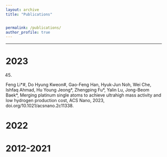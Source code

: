 ```yaml
---
layout: archive
title: "Publications"


permalink: /publications/
author_profile: true
---
```

--------------------

2023
======
45.
Feng Li*#, Do Hyung Kweon#, Gao-Feng Han, Hyuk-Jun Noh, Wei Che, Ishfaq Ahmad, Hu Young Jeong*, Zhengping Fu*, Yalin Lu, Jong-Beom Baek*, Merging platinum single atoms to achieve ultrahigh mass activity and low hydrogen production cost, ACS Nano, 2023, doi.org/10.1021/acsnano.2c11338. 



2022
======



2012-2021
======




